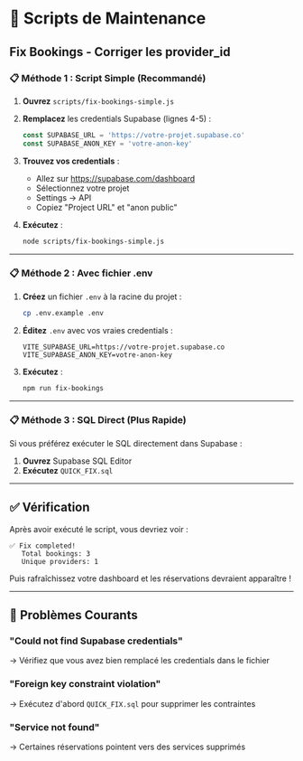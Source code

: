 # 🔧 Scripts de Maintenance

## Fix Bookings - Corriger les provider_id

### 📋 Méthode 1 : Script Simple (Recommandé)

1. **Ouvrez** `scripts/fix-bookings-simple.js`

2. **Remplacez** les credentials Supabase (lignes 4-5) :
   ```javascript
   const SUPABASE_URL = 'https://votre-projet.supabase.co'
   const SUPABASE_ANON_KEY = 'votre-anon-key'
   ```

3. **Trouvez vos credentials** :
   - Allez sur https://supabase.com/dashboard
   - Sélectionnez votre projet
   - Settings → API
   - Copiez "Project URL" et "anon public"

4. **Exécutez** :
   ```bash
   node scripts/fix-bookings-simple.js
   ```

---

### 📋 Méthode 2 : Avec fichier .env

1. **Créez** un fichier `.env` à la racine du projet :
   ```bash
   cp .env.example .env
   ```

2. **Éditez** `.env` avec vos vraies credentials :
   ```
   VITE_SUPABASE_URL=https://votre-projet.supabase.co
   VITE_SUPABASE_ANON_KEY=votre-anon-key
   ```

3. **Exécutez** :
   ```bash
   npm run fix-bookings
   ```

---

### 📋 Méthode 3 : SQL Direct (Plus Rapide)

Si vous préférez exécuter le SQL directement dans Supabase :

1. **Ouvrez** Supabase SQL Editor
2. **Exécutez** `QUICK_FIX.sql`

---

## ✅ Vérification

Après avoir exécuté le script, vous devriez voir :

```
✅ Fix completed!
   Total bookings: 3
   Unique providers: 1
```

Puis rafraîchissez votre dashboard et les réservations devraient apparaître !

---

## 🐛 Problèmes Courants

### "Could not find Supabase credentials"
→ Vérifiez que vous avez bien remplacé les credentials dans le fichier

### "Foreign key constraint violation"
→ Exécutez d'abord `QUICK_FIX.sql` pour supprimer les contraintes

### "Service not found"
→ Certaines réservations pointent vers des services supprimés

